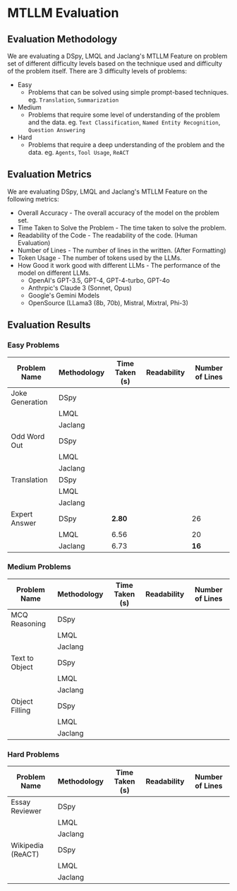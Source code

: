 # MTLLM Evaluation

## Evaluation Methodology
We are evaluating a DSpy, LMQL and Jaclang's MTLLM Feature on problem set of different difficulty levels based on the
technique used and difficulty of the problem itself. There are 3 difficulty levels of problems:
- Easy
    - Problems that can be solved using simple prompt-based techniques. eg. `Translation`, `Summarization`
- Medium
    - Problems that require some level of understanding of the problem and the data. eg. `Text Classification`, `Named Entity Recognition`, `Question Answering`
- Hard
    - Problems that require a deep understanding of the problem and the data. eg. `Agents`, `Tool Usage`, `ReACT`

## Evaluation Metrics
We are evaluating DSpy, LMQL and Jaclang's MTLLM Feature on the following metrics:
- Overall Accuracy - The overall accuracy of the model on the problem set.
- Time Taken to Solve the Problem - The time taken to solve the problem.
- Readability of the Code - The readability of the code. (Human Evaluation)
- Number of Lines - The number of lines in the written. (After Formatting)
- Token Usage - The number of tokens used by the LLMs.
- How Good it work good with different LLMs - The performance of the model on different LLMs.
    - OpenAI's GPT-3.5, GPT-4, GPT-4-turbo, GPT-4o
    - Anthrpic's Claude 3 (Sonnet, Opus)
    - Google's Gemini Models
    - OpenSource (LLama3 (8b, 70b), Mistral, Mixtral, Phi-3)

## Evaluation Results

### Easy Problems

| Problem Name | Methodology | Time Taken (s) | Readability | Number of Lines |
| ------------ | ----------- | ---------- | ----------- | --------------- |
| Joke Generation | DSpy |  |  |  |
| | LMQL |  |  |  |
|  | Jaclang |  |  |  |
| Odd Word Out | DSpy |  |  |  |
|  | LMQL |  |  |  |
|  | Jaclang |  |  |  |
| Translation | DSpy |  |  |  |
|  | LMQL |  |  |  |
|  | Jaclang |  |  |  |
| Expert Answer | DSpy | **2.80** |  | 26 |
|  | LMQL | 6.56 |  | 20 |
|  | Jaclang | 6.73 |  | **16** |


### Medium Problems

| Problem Name | Methodology | Time Taken (s) | Readability | Number of Lines |
| ------------ | ----------- | ---------- | ----------- | --------------- |
| MCQ Reasoning | DSpy |  |  |  |
|  | LMQL |  |  |  |
|  | Jaclang |  |  |  |
| Text to Object | DSpy |  |  |  |
|  | LMQL |  |  |  |
|  | Jaclang |  |  |  |
| Object Filling | DSpy |  |  |  |
|  | LMQL |  |  |  |
|  | Jaclang |  |  |  |

### Hard Problems

| Problem Name | Methodology | Time Taken (s) | Readability | Number of Lines |
| ------------ | ----------- | ---------- | ----------- | --------------- |
| Essay Reviewer | DSpy |  |  |  |
|  | LMQL |  |  |  |
|  | Jaclang |  |  |  |
| Wikipedia (ReACT) | DSpy |  |  |  |
|  | LMQL |  |  |  |
|  | Jaclang |  |  |  |